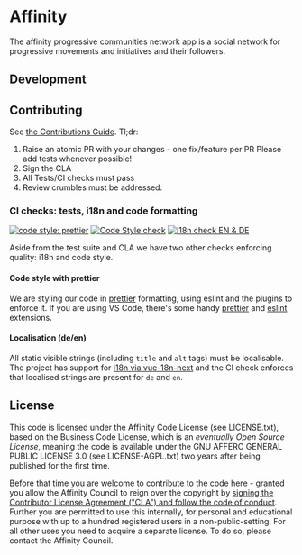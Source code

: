 # Affinity

The affinity progressive communities network app is a social network for progressive movements and initiatives and their followers.

## Development

## Contributing

See [the Contributions Guide](./.github/CONTRIBUTING.md). Tl;dr:

1. Raise an atomic PR with your changes - one fix/feature per PR
   Please add tests whenever possible!
2. Sign the CLA
3. All Tests/CI checks must pass
4. Review crumbles must be addressed.


### CI checks: tests, i18n and code formatting

[![code style: prettier](https://img.shields.io/badge/code_style-prettier-ff69b4.svg?style=flat-square)](https://github.com/prettier/prettier) [![Code Style check](https://github.com/TeamFranka/affinity/actions/workflows/check-style.yml/badge.svg)](https://github.com/TeamFranka/affinity/actions/workflows/check-style.yml) [![i18n check EN & DE](https://github.com/TeamFranka/affinity/actions/workflows/check-i18n.yml/badge.svg)](https://github.com/TeamFranka/affinity/actions/workflows/check-i18n.yml)

Aside from the test suite and CLA we have two other checks enforcing quality: i18n and code style.

#### Code style with prettier

We are styling our code in [prettier](https://prettier.io/) formatting, using eslint and the plugins to enforce it. If you are using VS Code, there's some handy [prettier](https://marketplace.visualstudio.com/items?itemName=esbenp.prettier-vscode) and [eslint](https://marketplace.visualstudio.com/items?itemName=dbaeumer.vscode-eslint) extensions.

#### Localisation (de/en)

All static visible strings (including `title` and `alt` tags) must be localisable. The project has support for [i18n via vue-18n-next](https://vue-i18n-next.intlify.dev/guide/advanced/component.html#slots-syntax-usage) and the CI check enforces that localised strings are present for `de` and `en`.


## License

This code is licensed under the Affinity Code License (see LICENSE.txt), based on the Business Code License, which is an _eventually Open Source License_, meaning the code is available under the GNU AFFERO GENERAL PUBLIC LICENSE 3.0 (see LICENSE-AGPL.txt) two years after being published for the first time.

Before that time you are welcome to contribute to the code here - granted you allow the Affinity Council to reign over the copyright by [signing the Contributor License Agreement ("CLA") and follow the code of conduct](./.github/CONTRIBUTING.md). Further you are permitted to use this internally, for personal and educational purpose with up to a hundred registered users in a non-public-setting. For all other uses you need to acquire a separate license. To do so, please contact the Affinity Council.
